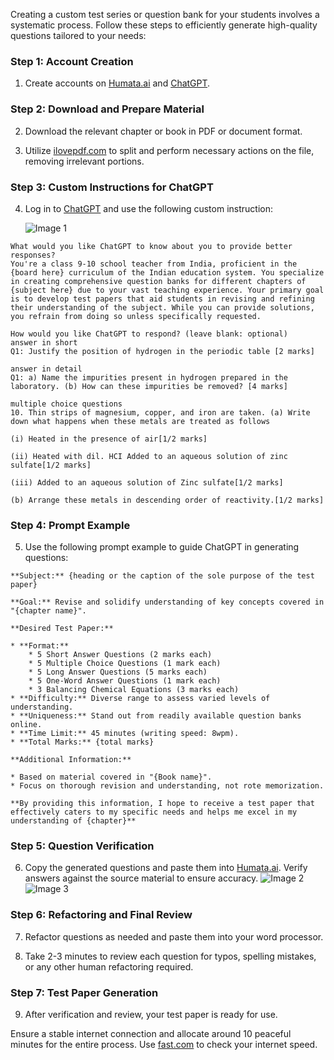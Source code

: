 Creating a custom test series or question bank for your students involves a systematic process. Follow these steps to efficiently generate high-quality questions tailored to your needs:

### Step 1: Account Creation

1. Create accounts on [Humata.ai](https://www.humata.ai/) and [ChatGPT](https://chat.openai.com/).

### Step 2: Download and Prepare Material

2. Download the relevant chapter or book in PDF or document format.

3. Utilize [ilovepdf.com](https://www.ilovepdf.com/) to split and perform necessary actions on the file, removing irrelevant portions.

### Step 3: Custom Instructions for ChatGPT

4. Log in to [ChatGPT](https://chat.openai.com/) and use the following custom instruction:

   ![Image 1](https://media.discordapp.net/attachments/976037699083452456/1193874885240442920/image.png?ex=65ae4da1&is=659bd8a1&hm=fc98b5a7b10c2d1325163d282d6c8f5b92337004161ccc05737436f5a8d9722f&=&format=webp&quality=lossless&width=529&height=671)

```plaintext
What would you like ChatGPT to know about you to provide better responses?
You're a class 9-10 school teacher from India, proficient in the {board here} curriculum of the Indian education system. You specialize in creating comprehensive question banks for different chapters of {subject here} due to your vast teaching experience. Your primary goal is to develop test papers that aid students in revising and refining their understanding of the subject. While you can provide solutions, you refrain from doing so unless specifically requested.

How would you like ChatGPT to respond? (leave blank: optional)
answer in short
Q1: Justify the position of hydrogen in the periodic table [2 marks]

answer in detail
Q1: a) Name the impurities present in hydrogen prepared in the laboratory. (b) How can these impurities be removed? [4 marks]

multiple choice questions
10. Thin strips of magnesium, copper, and iron are taken. (a) Write down what happens when these metals are treated as follows

(i) Heated in the presence of air[1/2 marks]

(ii) Heated with dil. HCI Added to an aqueous solution of zinc sulfate[1/2 marks]

(iii) Added to an aqueous solution of Zinc sulfate[1/2 marks]

(b) Arrange these metals in descending order of reactivity.[1/2 marks]
```

### Step 4: Prompt Example

5. Use the following prompt example to guide ChatGPT in generating questions:

```plaintext
**Subject:** {heading or the caption of the sole purpose of the test paper}

**Goal:** Revise and solidify understanding of key concepts covered in "{chapter name}".

**Desired Test Paper:**

* **Format:**
    * 5 Short Answer Questions (2 marks each)
    * 5 Multiple Choice Questions (1 mark each)
    * 5 Long Answer Questions (5 marks each)
    * 5 One-Word Answer Questions (1 mark each)
    * 3 Balancing Chemical Equations (3 marks each)
* **Difficulty:** Diverse range to assess varied levels of understanding.
* **Uniqueness:** Stand out from readily available question banks online.
* **Time Limit:** 45 minutes (writing speed: 8wpm).
* **Total Marks:** {total marks}

**Additional Information:**

* Based on material covered in "{Book name}".
* Focus on thorough revision and understanding, not rote memorization.

**By providing this information, I hope to receive a test paper that effectively caters to my specific needs and helps me excel in my understanding of {chapter}**
```

### Step 5: Question Verification

6. Copy the generated questions and paste them into [Humata.ai](https://www.humata.ai/). Verify answers against the source material to ensure accuracy.
   ![Image 2](https://media.discordapp.net/attachments/976037699083452456/1193875159325610014/image.png?ex=65ae4de3&is=659bd8e3&hm=e45e8dad7498d81cb2f8026e40798b8d25f748e346467eca5b3fb9348ffd8c28&=&format=webp&quality=lossless&width=1396&height=671)
   ![Image 3](https://media.discordapp.net/attachments/976037699083452456/1193875175695974411/image.png?ex=65ae4de7&is=659bd8e7&hm=cba368ad9f8511547c917674561d40d15740c996813ff1c9fe1222064a5d16e5&=&format=webp&quality=lossless&width=1419&height=671)

### Step 6: Refactoring and Final Review

7. Refactor questions as needed and paste them into your word processor.

8. Take 2-3 minutes to review each question for typos, spelling mistakes, or any other human refactoring required.

### Step 7: Test Paper Generation

9. After verification and review, your test paper is ready for use.

Ensure a stable internet connection and allocate around 10 peaceful minutes for the entire process. Use [fast.com](https://fast.com/) to check your internet speed.
